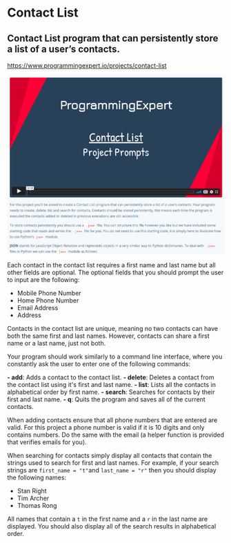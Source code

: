 
# Contact List

## Contact List program that can persistently store a list of a user’s contacts.

https://www.programmingexpert.io/projects/contact-list

![prompt](/assets/prompt.png)



Each contact in the contact list requires a first name and last name but all other fields are optional. The optional fields that you should prompt the user to input are the following:

- Mobile Phone Number
- Home Phone Number
- Email Address
- Address

Contacts in the contact list are unique, meaning no two contacts can have both the same first and last names. However, contacts can share a first name or a last name, just not both.

Your program should work similarly to a command line interface, where you constantly ask the user to enter one of the following commands:

__- add__: Adds a contact to the contact list.
__- delete__: Deletes a contact from the contact list using it's first and last name.
__- list__: Lists all the contacts in alphabetical order by first name.
__- search__: Searches for contacts by their first and last name.
__- q__: Quits the program and saves all of the current contacts.

When adding contacts ensure that all phone numbers that are entered are valid. For this project a phone number is valid if it is 10 digits and only contains numbers. Do the same with the email (a helper function is provided that verifies emails for you).

When searching for contacts simply display all contacts that contain the strings used to search for first and last names. For example, if your search strings are `first_name = "t"`and `last_name = "r"` then you should display the following names:

- Stan Right
- Tim Archer
- Thomas Rong

All names that contain a `t` in the first name and a `r` in the last name are displayed. You should also display all of the search results in alphabetical order.

